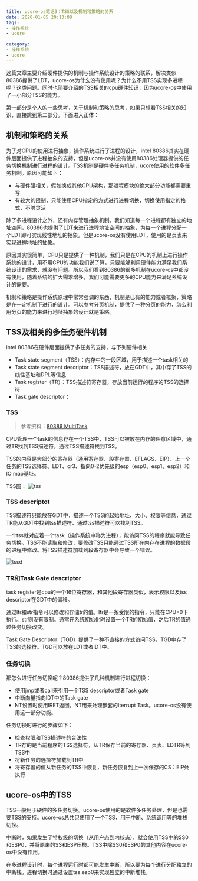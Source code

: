 ```yaml
---
title: ucore-os笔记9：TSS以及机制和策略的关系
date: 2020-01-05 20:13:08
tags:
- 操作系统
- ucore

category:
- 操作系统
- ucore
---
```

这篇文章主要介绍硬件提供的机制与操作系统设计的策略的联系，解决类似80386提供了LDT，ucore-os为什么没有使用呢？为什么不用TSS实现多进程呢？这类问题。同时也简要介绍的TSS相关的cpu硬件知识，因为ucore-os中使用了一小部分TSS的能力。

第一部分是个人的一些思考，关于机制和策略的思考，如果只想看TSS相关的知识，直接跳到第二部分。下面进入正体：

## 机制和策略的关系
为了对CPU的使用进行抽象，操作系统进行了进程的设计，intel 80386其实在硬件层面提供了进程抽象的支持，但是ucore-os并没有使用80386处理器提供的任务切换机制进行进程的设计。TSS机制是硬件多任务机制，ucore使用的软件多任务机制。原因可能如下：
* 与硬件强相关，假如换成其他CPU架构，那进程模块的绝大部分功能都需要重写
* 有较大的限制，只能使用CPU指定的方式进行进程切换，切换使用指定的格式，不够灵活

除了多进程设计之外，还有内存管理抽象机制。我们知道每一个进程都有独立的地址空间，80386也提供了LDT来进行进程地址空间的抽象，为每一个进程分配一个LDT即可实现线性地址的抽象。但是ucore-os没有使用LDT，使用的是页表来实现进程地址的抽象。

原因其实很简单，CPU只是提供了一种机制，我们只是在CPU的机制上进行操作系统的设计，用不用CPU的功能我们说了算，只要能够利用硬件能力满足我们系统设计的需求，就没有问题。所以我们看到80386的很多机制在ucore-os中都没有使用，随着系统的扩大需求增多，我们可能需要更多的CPU能力来满足系统设计的需要。

机制和策略是操作系统原理中常常强调的东西，机制是已有的能力或者框架，策略是在一定机制下进行的设计。可以参考分页机制，提供了一种分页的能力，怎么利用分页的能力来进行地址抽象的设计就是策略。

## TSS及相关的多任务硬件机制
intel 80386在硬件层面提供了多任务的支持，与下列硬件相关：
* Task state segment（TSS）：内存中的一段区域，用于描述一个task相关的
* Task state segment descriptor：TSS描述符，放在GDT中，其中存了TSS的线性基址和DPL等信息
* Task register（TR）：TSS描述符寄存器，存放当前运行的程序的TSS的选择符
* Task gate descriptor：


### TSS
> 参考资料：[80386 MultiTask](https://css.csail.mit.edu/6.858/2014/readings/i386/c07.htm)

CPU管理一个task的信息存在一个TSS中，TSS可以被放在内存的任意区域中，通过TR找到TSS描述符，通过TSS描述符找到TSS。

TSS的内容是大部分的寄存器（通用寄存器、段寄存器、EFLAGS、EIP）、上一个任务的TSS选择符、LDT、cr3、指向0-2优先级的esp（esp0、esp1、esp2）和IO map基址。

TSS图：
![tss](/img/TSS.gif)

### TSS descriptot
TSS描述符只能放在GDT中，描述一个TSS的起始地址、大小、权限等信息，通过TR能从GDT中找到tss描述符、通过tss描述符可以找到TSS。

一个tss就对应着一个task（操作系统中称为进程），能访问TSS的程序就能导致任务切换。TSS不能读取和修改，要修改TSS只能通过TSS所在内存在进程的数据段的进程中修改。将TSS描述符加载到段寄存器中会导致一个错误。

![tssd](/img/tssdescriptor.gif)

### TR和Task Gate descriptor
task register是cpu的一个16位寄存器，和其他段寄存器类似，表示权限以及tss descriptor在GDT中的偏移。

通过ltr和str指令可以修改和存储tr的值。ltr是一条受限的指令，只能在CPU=0下执行。str则没有限制。通常在系统初始化时设置一个TR的初始值，之后TR的值通过任务切换改变。

Task Gate Descriptor（TGD）提供了一种不直接的方式访问TSS，TGD中存了TSS的选择符。TGD可以放在LDT或者IDT中。

### 任务切换
那怎么进行任务切换呢？80386提供了几种机制进行进程切换：
* 使用jmp或者call来引用一个TSS descriptor或者Task gate
* 中断向量指向IDT中的Task gate
* NT设置时使用IRET返回。NT用来处理嵌套的Iterrupt Task。ucore-os没有使用这一部分功能。

任务切换时进行的步骤如下：
* 检查权限和TSS描述符的合法性
* TR存的是当前程序的TSS选择符，从TR保存当前的寄存器、页表、LDTR等到TSS中
* 将新任务的选择符加载到TR中
* 将寄存器的值从新任务的TSS中恢复，新任务恢复到上一次保存的CS：EIP处执行

## ucore-os中的TSS
TSS一般用于硬件的多任务切换。ucore-os使用的是软件多任务处理，但是也需要TSS的支持。ucore-os总共只使用了一个TSS，用于中断、系统调用等的堆栈切换。

中断时，如果发生了特权级的切换（从用户态到内核态），就会使用TSS中的SS0和ESP0，并将原来的SS和ESP压栈。TSS中除SS0和ESP0的其他内容在ucore-os中没有作用。

在多进程设计时，每个进程运行时都可能发生中断，所以要为每个进行分配独立的中断栈。进程切换时通过设置tss.esp0来实现独立的中断堆栈。